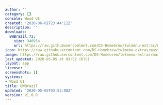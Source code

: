 ```yaml
---
author: ''
category: []
console: Wood UI
created: '2020-06-01T23:44:11Z'
description: ''
downloads:
  BWBrazil.7z:
    size: 346954
    url: https://raw.githubusercontent.com/DS-Homebrew/twlmenu-extras/master/_nds/TWiLightMenu/akmenu/themes/BWBrazil.7z
icon: https://raw.githubusercontent.com/DS-Homebrew/twlmenu-extras/master/_nds/TWiLightMenu/akmenu/themes/meta/BWBrazil/icon.png
image: https://raw.githubusercontent.com/DS-Homebrew/twlmenu-extras/master/_nds/TWiLightMenu/akmenu/themes/meta/BWBrazil/icon.png
last_updated: 2020-05-05 at 03:52 (UTC)
layout: app
license: ''
screenshots: []
systems:
- Wood UI
title: BWBrazil
updated: '2020-05-05T03:52:08Z'
version: v1.0.0
---
```

